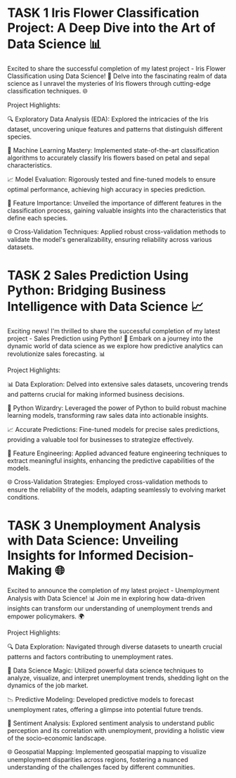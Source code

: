 # TASK 1 Iris Flower Classification Project: A Deep Dive into the Art of Data Science 📊

Excited to share the successful completion of my latest project - Iris Flower Classification using Data Science! 🌸 Delve into the fascinating realm of data science as I unravel the mysteries of Iris flowers through cutting-edge classification techniques. 🌐

Project Highlights:

🔍 Exploratory Data Analysis (EDA): Explored the intricacies of the Iris dataset, uncovering unique features and patterns that distinguish different species.

🤖 Machine Learning Mastery: Implemented state-of-the-art classification algorithms to accurately classify Iris flowers based on petal and sepal characteristics.

📈 Model Evaluation: Rigorously tested and fine-tuned models to ensure optimal performance, achieving high accuracy in species prediction.

🧠 Feature Importance: Unveiled the importance of different features in the classification process, gaining valuable insights into the characteristics that define each species.

🌐 Cross-Validation Techniques: Applied robust cross-validation methods to validate the model's generalizability, ensuring reliability across various datasets.

# TASK 2  Sales Prediction Using Python: Bridging Business Intelligence with Data Science 📈

Exciting news! I'm thrilled to share the successful completion of my latest project - Sales Prediction using Python! 🚀 Embark on a journey into the dynamic world of data science as we explore how predictive analytics can revolutionize sales forecasting. 📊

Project Highlights:

📊 Data Exploration: Delved into extensive sales datasets, uncovering trends and patterns crucial for making informed business decisions.

🤖 Python Wizardry: Leveraged the power of Python to build robust machine learning models, transforming raw sales data into actionable insights.

📈 Accurate Predictions: Fine-tuned models for precise sales predictions, providing a valuable tool for businesses to strategize effectively.

🧠 Feature Engineering: Applied advanced feature engineering techniques to extract meaningful insights, enhancing the predictive capabilities of the models.

🌐 Cross-Validation Strategies: Employed cross-validation methods to ensure the reliability of the models, adapting seamlessly to evolving market conditions.



# TASK 3  Unemployment Analysis with Data Science: Unveiling Insights for Informed Decision-Making 🌐

Excited to announce the completion of my latest project - Unemployment Analysis with Data Science! 📊 Join me in exploring how data-driven insights can transform our understanding of unemployment trends and empower policymakers. 🌍

Project Highlights:

🔍 Data Exploration: Navigated through diverse datasets to unearth crucial patterns and factors contributing to unemployment rates.

🤖 Data Science Magic: Utilized powerful data science techniques to analyze, visualize, and interpret unemployment trends, shedding light on the dynamics of the job market.

📉 Predictive Modeling: Developed predictive models to forecast unemployment rates, offering a glimpse into potential future trends.

🧠 Sentiment Analysis: Explored sentiment analysis to understand public perception and its correlation with unemployment, providing a holistic view of the socio-economic landscape.

🌐 Geospatial Mapping: Implemented geospatial mapping to visualize unemployment disparities across regions, fostering a nuanced understanding of the challenges faced by different communities.

